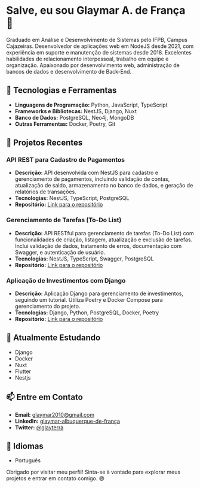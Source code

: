 # Salve, eu sou Glaymar A. de França 👋

Graduado em Análise e Desenvolvimento de Sistemas pelo IFPB, Campus Cajazeiras. Desenvolvedor de aplicações web em NodeJS desde 2021, com experiência em suporte e manutenção de sistemas desde 2018. Excelentes habilidades de relacionamento interpessoal, trabalho em equipe e organização. Apaixonado por desenvolvimento web, administração de bancos de dados e desenvolvimento de Back-End.

## 🔧 Tecnologias e Ferramentas
- **Linguagens de Programação:** Python, JavaScript, TypeScript
- **Frameworks e Bibliotecas:** NestJS, Django, Nuxt
- **Banco de Dados:** PostgreSQL, Neo4j, MongoDB
- **Outras Ferramentas:** Docker, Poetry, Git

## 🚀 Projetos Recentes
### API REST para Cadastro de Pagamentos
- **Descrição:** API desenvolvida com NestJS para cadastro e gerenciamento de pagamentos, incluindo validação de contas, atualização de saldo, armazenamento no banco de dados, e geração de relatórios de transações.
- **Tecnologias:** NestJS, TypeScript, PostgreSQL
- **Repositório:** [Link para o repositório](https://github.com/bodescorp/API-bank)

### Gerenciamento de Tarefas (To-Do List)
- **Descrição:** API RESTful para gerenciamento de tarefas (To-Do List) com funcionalidades de criação, listagem, atualização e exclusão de tarefas. Inclui validação de dados, tratamento de erros, documentação com Swagger, e autenticação de usuário.
- **Tecnologias:** NestJS, TypeScript, Swagger, PostgreSQL
- **Repositório:** [Link para o repositório](https://github.com/bodescorp/API-toDo_List)

### Aplicação de Investimentos com Django
- **Descrição:** Aplicação Django para gerenciamento de investimentos, seguindo um tutorial. Utiliza Poetry e Docker Compose para gerenciamento do projeto.
- **Tecnologias:** Django, Python, PostgreSQL, Docker, Poetry
- **Repositório:** [Link para o repositório](https://github.com/bodescorp/Invest_Django)

## 🌱 Atualmente Estudando
- Django
- Docker
- Nuxt
- Flutter
- Nestjs

## 📫 Entre em Contato
- **Email:** [glaymar2010@gmail.com](mailto:seu.email@example.com)
- **LinkedIn:** [glaymar-albuquerque-de-frança](https://www.linkedin.com/in/glaymar-albuquerque-de-fran%C3%A7a/)
- **Twitter:** [@glayterra](https://twitter.com/glayterra)

## 💬 Idiomas
- Português

Obrigado por visitar meu perfil! Sinta-se à vontade para explorar meus projetos e entrar em contato comigo. 😄
